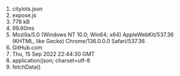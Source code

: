 1. citylots.json
2. expose.js
3. 778 kB
4. 99.60ms
5. Mozilla/5.0 (Windows NT 10.0; Win64; x64) AppleWebKit/537.36 (KHTML, like Gecko) Chrome/136.0.0.0 Safari/537.36
6. GitHub.com
7. Thu, 15 Sep 2022 22:44:30 GMT
8. application/json; charset=utf-8
9. fetchData()
    